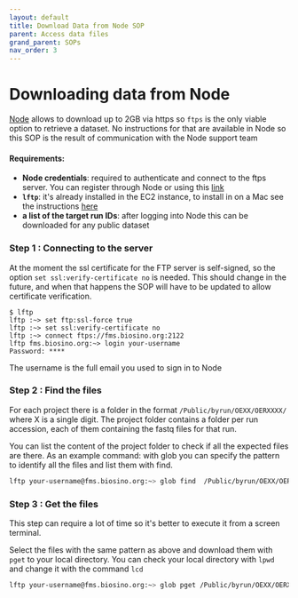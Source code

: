 ```yaml
---
layout: default
title: Download Data from Node SOP
parent: Access data files
grand_parent: SOPs
nav_order: 3
---
```


# Downloading data from Node

[Node](https://www.biosino.org/node/index) allows to download up to 2GB via https so `ftps` is the only viable option to retrieve a dataset.
No instructions for that are available in Node so this SOP is the result of communication with the Node support team

#### Requirements:
- **Node credentials**: required to authenticate and connect to the ftps server. You can register through Node or using this [link](https://www.biosino.org/bmdcRegist/register)
- **`lftp`**: it's already installed in the EC2 instance, to install in on a Mac see the instructions [here](https://brewinstall.org/install-lftp-on-mac-with-brew/)
- **a list of the target run IDs**: after logging into Node this can be downloaded for any public dataset 

### Step 1 :  Connecting to the server
At the moment the ssl certificate for the FTP server is self-signed, so the option `set ssl:verify-certificate no` is needed. This should change in the future, and when that happens the SOP will have to be updated to allow certificate verification.
```
$ lftp
lftp :~> set ftp:ssl-force true
lftp :~> set ssl:verify-certificate no
lftp :~> connect ftps://fms.biosino.org:2122
lftp fms.biosino.org:~> login your-username
Password: ****
```
The username is the full email you used to sign in to Node

### Step 2 : Find the files
For each project there is a folder in the format `/Public/byrun/OEXX/OERXXXX/` where X is a single digit. The project folder contains a folder per run accession, each of them containing the fastq files for that run.

You can list the content of the project folder to check if all the expected files are there.
As an example command: with glob you can specify the pattern to identify all the files and list them with find.
```bash
lftp your-username@fms.biosino.org:~> glob find  /Public/byrun/OEXX/OERXXXX/OERXXXX*/*.fq.gz
```


### Step 3 : Get the files
This step can require a lot of time so it's better to execute it from a screen terminal.

Select the files with the same pattern as above and download them with `pget` to your local directory. 
You can check your local directory with `lpwd` and change it with the command `lcd`
```bash
lftp your-username@fms.biosino.org:~> glob pget /Public/byrun/OEXX/OERXXXX/OERXXXX*/*.fq.gz
```
